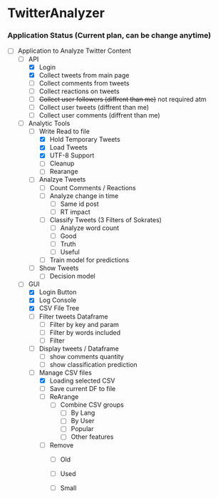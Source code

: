 # TwitterAnalyzer

### Application Status (Current plan, can be change anytime)

- [ ] Application to Analyze Twitter Content
	- [ ] API
		- [x] Login
		- [x] Collect tweets from main page
		- [ ] Collect comments from tweets
		- [ ] Collect reactions on tweets
		- [ ] ~~Collect user followers (diffrent than me)~~ not required atm
		- [ ] Collect user tweets (diffrent than me)
		- [ ] Collect user comments (diffrent than me)
	- [ ] Analytic Tools
		- [ ] Write Read to file
			- [x] Hold Temporary Tweets
			- [x] Load Tweets
			- [x] UTF-8 Support 
			- [ ] Cleanup
			- [ ] Rearange			
		- [ ] Analzye Tweets
			- [ ] Count Comments / Reactions
			- [ ] Analyze change in time
				- [ ] Same id post
				- [ ] RT impact
			- [ ] Classify Tweets (3 Filters of Sokrates)
				- [ ] Analyze word count
				- [ ] Good
				- [ ] Truth
				- [ ] Useful
			- [ ] Train model for predictions
		- [ ] Show Tweets
			- [ ] Decision model
	- [ ] GUI
		- [x] Login Button
		- [x] Log Console
		- [x] CSV File Tree		
		- [ ] Filter tweets Dataframe
			- [ ] Filter by key and param
			- [ ] Filter by words included
			- [ ] Filter 
		- [ ] Display tweets / Dataframe
			- [ ] show comments quantity
			- [ ] show classification prediction
		- [ ] Manage CSV files
			- [x] Loading selected CSV
			- [ ] Save current DF to file
			- [ ] ReArange
				- [ ] Combine CSV  groups
					- [ ] By Lang
					- [ ] By User
					- [ ] Popular
					- [ ] Other features
			- [ ] Remove
				- [ ] Old
				- [ ] Used
				- [ ] Small
		